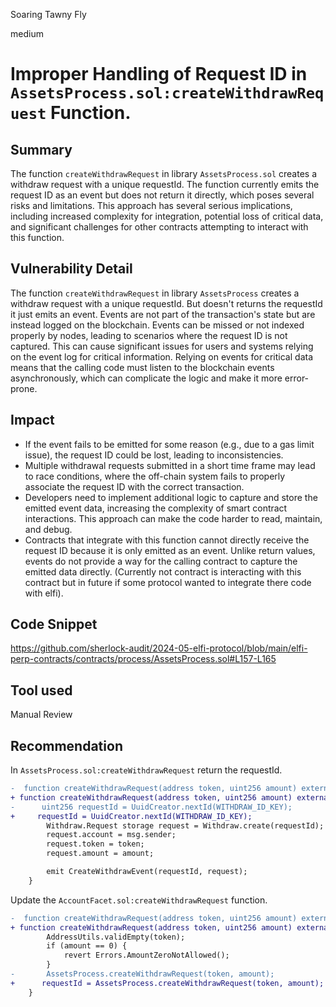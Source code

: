 Soaring Tawny Fly

medium

# Improper Handling of Request ID in  `AssetsProcess.sol:createWithdrawRequest` Function.

## Summary
The function `createWithdrawRequest` in library `AssetsProcess.sol` creates a withdraw  request with a unique requestId. The function currently emits the request ID as an event but does not return it directly, which poses several risks and limitations. This approach has several serious implications, including increased complexity for integration, potential loss of critical data, and significant challenges for other contracts attempting to interact with this function.

## Vulnerability Detail
The function `createWithdrawRequest` in library `AssetsProcess` creates a withdraw  request with a unique requestId. But doesn't returns the requestId it just emits an event. Events are not part of the transaction's state but are instead logged on the blockchain. Events can be missed or not indexed properly by nodes, leading to scenarios where the request ID is not captured. This can cause significant issues for users and systems relying on the event log for critical information. Relying on events for critical data means that the calling code must listen to the blockchain events asynchronously, which can complicate the logic and make it more error-prone.

## Impact

* If the event fails to be emitted for some reason (e.g., due to a gas limit issue), the request ID could be lost, leading to inconsistencies.
* Multiple withdrawal requests submitted in a short time frame may lead to race conditions, where the off-chain system fails to properly associate the request ID with the correct transaction.
* Developers need to implement additional logic to capture and store the emitted event data, increasing the complexity of smart contract interactions. This approach can make the code harder to read, maintain, and debug.
* Contracts that integrate with this function cannot directly receive the request ID because it is only emitted as an event. Unlike return values, events do not provide a way for the calling contract to capture the emitted data directly. (Currently not contract is interacting with this contract but in future if some protocol wanted to integrate there code with elfi).

## Code Snippet
https://github.com/sherlock-audit/2024-05-elfi-protocol/blob/main/elfi-perp-contracts/contracts/process/AssetsProcess.sol#L157-L165

## Tool used

Manual Review

## Recommendation
In `AssetsProcess.sol:createWithdrawRequest` return the requestId.


```diff
-  function createWithdrawRequest(address token, uint256 amount) external {
+ function createWithdrawRequest(address token, uint256 amount) external returns(uint256 requestId){ 
-      uint256 requestId = UuidCreator.nextId(WITHDRAW_ID_KEY);
+     requestId = UuidCreator.nextId(WITHDRAW_ID_KEY);
        Withdraw.Request storage request = Withdraw.create(requestId);
        request.account = msg.sender;
        request.token = token;
        request.amount = amount;

        emit CreateWithdrawEvent(requestId, request);
    }
```



Update the `AccountFacet.sol:createWithdrawRequest` function.

```diff
-  function createWithdrawRequest(address token, uint256 amount) external override {
+ function createWithdrawRequest(address token, uint256 amount) external override returns(uint256 requestId) {
        AddressUtils.validEmpty(token);
        if (amount == 0) {
            revert Errors.AmountZeroNotAllowed();
        }
-       AssetsProcess.createWithdrawRequest(token, amount);
+      requestId = AssetsProcess.createWithdrawRequest(token, amount);
    }
```
